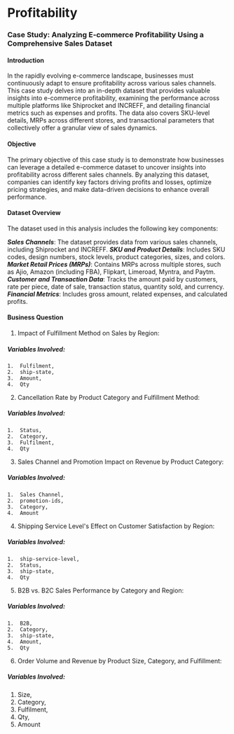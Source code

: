 # Profitability

### Case Study: Analyzing E-commerce Profitability Using a Comprehensive Sales Dataset
#### Introduction
In the rapidly evolving e-commerce landscape, businesses must continuously adapt to ensure profitability across various sales channels. This case study delves into an in-depth dataset that provides valuable insights into e-commerce profitability, examining the performance across multiple platforms like Shiprocket and INCREFF, and detailing financial metrics such as expenses and profits. The data also covers SKU-level details, MRPs across different stores, and transactional parameters that collectively offer a granular view of sales dynamics.

#### Objective
The primary objective of this case study is to demonstrate how businesses can leverage a detailed e-commerce dataset to uncover insights into profitability across different sales channels. By analyzing this dataset, companies can identify key factors driving profits and losses, optimize pricing strategies, and make data-driven decisions to enhance overall performance.

#### Dataset Overview
The dataset used in this analysis includes the following key components:

***Sales Channels***: The dataset provides data from various sales channels, including Shiprocket and INCREFF.
***SKU and Product Details***: Includes SKU codes, design numbers, stock levels, product categories, sizes, and colors.
***Market Retail Prices (MRPs)***: Contains MRPs across multiple stores, such as Ajio, Amazon (including FBA), Flipkart, Limeroad, Myntra, and Paytm.
***Customer and Transaction Data***: Tracks the amount paid by customers, rate per piece, date of sale, transaction status, quantity sold, and currency.
***Financial Metrics***: Includes gross amount, related expenses, and calculated profits.

#### Business Question
1. Impact of Fulfillment Method on Sales by Region:
  ##### Variables Involved: 
    1.  Fulfilment, 
    2.  ship-state, 
    3.  Amount, 
    4.  Qty


2. Cancellation Rate by Product Category and Fulfillment Method:
  ##### Variables Involved: 
    1.  Status, 
    2.  Category, 
    3.  Fulfilment, 
    4.  Qty



3. Sales Channel and Promotion Impact on Revenue by Product Category:
  ##### Variables Involved: 
    1.  Sales Channel, 
    2.  promotion-ids, 
    3.  Category, 
    4.  Amount



4. Shipping Service Level's Effect on Customer Satisfaction by Region:
  ##### Variables Involved: 
    1.  ship-service-level, 
    2.  Status, 
    3.  ship-state, 
    4.  Qty

5. B2B vs. B2C Sales Performance by Category and Region:
  ##### Variables Involved: 
    1.  B2B, 
    2.  Category, 
    3.  ship-state, 
    4.  Amount, 
    5.  Qty


6. Order Volume and Revenue by Product Size, Category, and Fulfillment:
  ##### Variables Involved: 
  1.  Size, 
  2.  Category, 
  3.  Fulfilment, 
  4.  Qty, 
  5.  Amount






